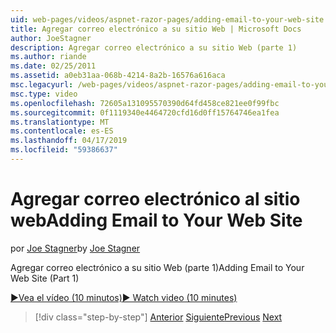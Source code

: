 ```yaml
---
uid: web-pages/videos/aspnet-razor-pages/adding-email-to-your-web-site
title: Agregar correo electrónico a su sitio Web | Microsoft Docs
author: JoeStagner
description: Agregar correo electrónico a su sitio Web (parte 1)
ms.author: riande
ms.date: 02/25/2011
ms.assetid: a0eb31aa-068b-4214-8a2b-16576a616aca
msc.legacyurl: /web-pages/videos/aspnet-razor-pages/adding-email-to-your-web-site
msc.type: video
ms.openlocfilehash: 72605a131095570390d64fd458ce821ee0f99fbc
ms.sourcegitcommit: 0f1119340e4464720cfd16d0ff15764746ea1fea
ms.translationtype: MT
ms.contentlocale: es-ES
ms.lasthandoff: 04/17/2019
ms.locfileid: "59386637"
---
```

# <a name="adding-email-to-your-web-site"></a><span data-ttu-id="851d8-103">Agregar correo electrónico al sitio web</span><span class="sxs-lookup"><span data-stu-id="851d8-103">Adding Email to Your Web Site</span></span>

<span data-ttu-id="851d8-104">por [Joe Stagner](https://github.com/JoeStagner)</span><span class="sxs-lookup"><span data-stu-id="851d8-104">by [Joe Stagner](https://github.com/JoeStagner)</span></span>

<span data-ttu-id="851d8-105">Agregar correo electrónico a su sitio Web (parte 1)</span><span class="sxs-lookup"><span data-stu-id="851d8-105">Adding Email to Your Web Site (Part 1)</span></span>

[<span data-ttu-id="851d8-106">&#9654;Vea el vídeo (10 minutos)</span><span class="sxs-lookup"><span data-stu-id="851d8-106">&#9654; Watch video (10 minutes)</span></span>](https://channel9.msdn.com/Blogs/ASP-NET-Site-Videos/adding-email-to-your-web-site)

> [!div class="step-by-step"]
> <span data-ttu-id="851d8-107">[Anterior](working-with-video.md)
> [Siguiente](adding-search-to-your-web-site.md)</span><span class="sxs-lookup"><span data-stu-id="851d8-107">[Previous](working-with-video.md)
[Next](adding-search-to-your-web-site.md)</span></span>
